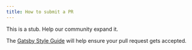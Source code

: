```yaml
---
title: How to submit a PR
---
```


This is a stub. Help our community expand it.

The [Gatsby Style Guide](/docs/gatsby-style-guide/) will help ensure your pull request gets accepted.
